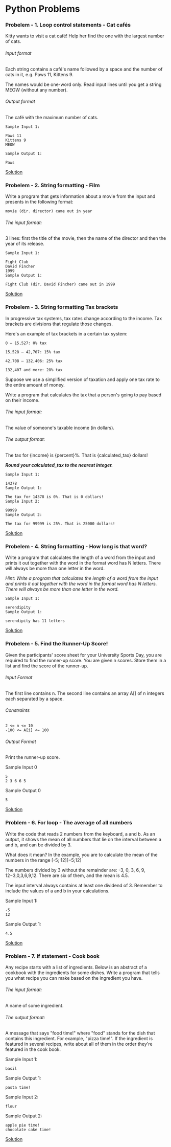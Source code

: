# Python Problems

### Probelem - 1. Loop control statements - Cat cafés
Kitty wants to visit a cat café! Help her find the one with the largest number of cats.

###### Input format

Each string contains a café's name followed by a space and the number of cats in it, e.g. Paws 11, Kittens 9.

The names would be one-word only. Read input lines until you get a string MEOW (without any number).

###### Output format

The café with the maximum number of cats.

    Sample Input 1:

    Paws 11
    Kittens 9
    MEOW

    Sample Output 1:

    Paws

[Solution](./Solution%20Files/Cat-Cafes.py)

### Probelem - 2. String formatting - Film

Write a program that gets information about a movie from the input and presents in the following format:

    movie (dir. director) came out in year

###### The input format:

3 lines: first the title of the movie, then the name of the director and then the year of its release.

    Sample Input 1:

    Fight Club
    David Fincher
    1999
    Sample Output 1:

    Fight Club (dir. David Fincher) came out in 1999

[Solution](./Solution%20Files/film.py)

### Probelem - 3. String formatting  Tax brackets

In progressive tax systems, tax rates change according to the income. Tax brackets are divisions that regulate those changes.

Here's an example of tax brackets in a certain tax system:

    0 — 15,527: 0% tax

    15,528 — 42,707: 15% tax

    42,708 — 132,406: 25% tax

    132,407 and more: 28% tax

Suppose we use a simplified version of taxation and apply one tax rate to the entire amount of money.

Write a program that calculates the tax that a person's going to pay based on their income.

###### The input format:

The value of someone's taxable income (in dollars).

###### The output format:

The tax for {income} is {percent}%. That is {calculated_tax} dollars!

__*Round your calculated_tax to the nearest integer.*__


    Sample Input 1:

    14378
    Sample Output 1:

    The tax for 14378 is 0%. That is 0 dollars!
    Sample Input 2:

    99999
    Sample Output 2:

    The tax for 99999 is 25%. That is 25000 dollars!

[Solution](./Solution%20Files/Tax-Brackets.py)

### Probelem - 4. String formatting - How long is that word?

Write a program that calculates the length of a word from the input and prints it out together with the word in the format word has N letters. There will always be more than one letter in the word.

*Hint: Write a program that calculates the length of a word from the input and prints it out together with the word in the format word has N letters. There will always be more than one letter in the word.*

    Sample Input 1:

    serendipity
    Sample Output 1:

    serendipity has 11 letters

[Solution](./Solution%20Files/Lenth-of-word.py)

### Probelem - 5. Find the Runner-Up Score!

Given the participants' score sheet for your University Sports Day, you are required to find the runner-up score. You are given n scores. Store them in a list and find the score of the runner-up.

###### Input Format

The first line contains n. The second line contains an array A[] of n integers each separated by a space.

###### Constraints
    2 <= n <= 10
    -100 <= A[i] <= 100

###### Output Format

Print the runner-up score.

Sample Input 0

    5
    2 3 6 6 5

Sample Output 0

    5

[Solution](./Solution%20Files/Runner-up-score.py)

### Problem - 6. For loop - The average of all numbers
Write the code that reads 2 numbers from the keyboard, a and b. As an output, it shows the mean of all numbers that lie on the interval between a and b, and can be divided by 3.

What does it mean? In the example, you are to calculate the mean of the numbers in the range [-5; 12][−5;12]

The numbers divided by 3 without the remainder are: -3, 0, 3, 6, 9, 12−3,0,3,6,9,12. There are six of them, and the mean is 4.5.

The input interval always contains at least one dividend of 3. Remember to include the values of a and b in your calculations.

Sample Input 1:

    -5
    12

Sample Output 1:

    4.5

[Solution](./Solution%20Files/The-average-of-all-numbers.py)

### Problem - 7. If statement - Cook book
Any recipe starts with a list of ingredients. Below is an abstract of a cookbook with the ingredients for some dishes. Write a program that tells you what recipe you can make based on the ingredient you have.

###### The input format:

A name of some ingredient.

###### The output format:

A message that says "food time!" where "food" stands for the dish that contains this ingredient. For example, "pizza time!". If the ingredient is featured in several recipes, write about all of them in the order they're featured in the cook book.

Sample Input 1:

    basil
Sample Output 1:

    pasta time!
Sample Input 2:

    flour
Sample Output 2:

    apple pie time!
    chocolate cake time!

[Solution](./Solution%20Files/Cook-book.py)